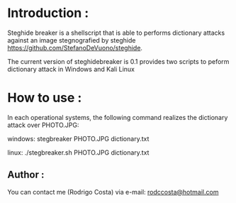 Introduction :
==============

Steghide breaker is a shellscript that is able to performs dictionary attacks against an image stegnografied by steghide https://github.com/StefanoDeVuono/steghide.

The current version of steghidebreaker is 0.1 provides two scripts to peform dictionary attack in Windows and Kali Linux

How to use :
============
In each operational systems, the following command realizes the dictionary attack over PHOTO.JPG:

windows: stegbreaker PHOTO.JPG dictionary.txt

linux: ./stegbreaker.sh PHOTO.JPG dictionary.txt 

Author :
--------
You can contact me (Rodrigo Costa) via e-mail: rodccosta@hotmail.com

